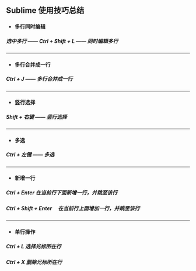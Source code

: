 ## Sublime 使用技巧总结

- #### 多行同时编辑
##### 选中多行 —— Ctrl + Shift + L —— 同时编辑多行




---
- #### 多行合并成一行
#####  Ctrl + J —— 多行合并成一行




---
- #### 竖行选择
#####  Shift + 右键 —— 竖行选择




---
- #### 多选
#####  Ctrl + 左键 —— 多选





---
- #### 新增一行
##### Ctrl + Enter             在当前行下面新增一行，并跳至该行
##### Ctrl + Shift + Enter     在当前行上面增加一行，并跳至该行





---
- #### 单行操作
##### Ctrl + L        选择光标所在行
##### Ctrl + X        删除光标所在行
